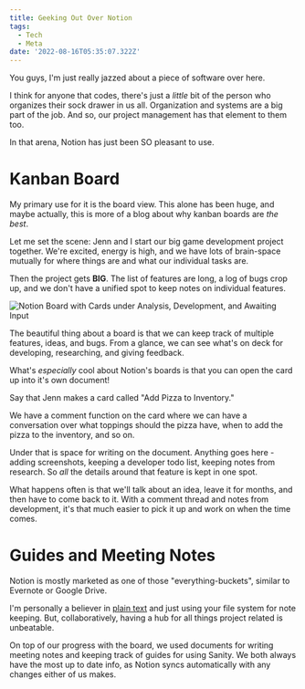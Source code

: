 ```yaml
---
title: Geeking Out Over Notion
tags:
  - Tech
  - Meta
date: '2022-08-16T05:35:07.322Z'
---
```


You guys, I'm just really jazzed about a piece of software over here.

I think for anyone that codes, there's just a _little_ bit of the person who organizes their sock drawer in us all. Organization and systems are a big part of the job. And so, our project management has that element to them too.

In that arena, Notion has just been SO pleasant to use.

# Kanban Board

My primary use for it is the board view. This alone has been huge, and maybe actually, this is more of a blog about why kanban boards are _the best_.

Let me set the scene: Jenn and I start our big game development project together. We're excited, energy is high, and we have lots of brain-space mutually for where things are and what our individual tasks are.

Then the project gets **BIG**. The list of features are long, a log of bugs crop up, and we don't have a unified spot to keep notes on individual features.

![Notion Board with Cards under Analysis, Development, and Awaiting Input](https://padilla-media.s3.amazonaws.com/blog/imgs/notionboard.png)

The beautiful thing about a board is that we can keep track of multiple features, ideas, and bugs. From a glance, we can see what's on deck for developing, researching, and giving feedback.

What's _especially_ cool about Notion's boards is that you can open the card up into it's own document!

Say that Jenn makes a card called "Add Pizza to Inventory."

We have a comment function on the card where we can have a conversation over what toppings should the pizza have, when to add the pizza to the inventory, and so on.

Under that is space for writing on the document. Anything goes here - adding screenshots, keeping a developer todo list, keeping notes from research. So _all_ the details around that feature is kept in one spot.

What happens often is that we'll talk about an idea, leave it for months, and then have to come back to it. With a comment thread and notes from development, it's that much easier to pick it up and work on when the time comes.

# Guides and Meeting Notes

Notion is mostly marketed as one of those "everything-buckets", similar to Evernote or Google Drive.

I'm personally a believer in [plain text](https://sive.rs/plaintext) and just using your file system for note keeping. But, collaboratively, having a hub for all things project related is unbeatable.

On top of our progress with the board, we used documents for writing meeting notes and keeping track of guides for using Sanity. We both always have the most up to date info, as Notion syncs automatically with any changes either of us makes.
